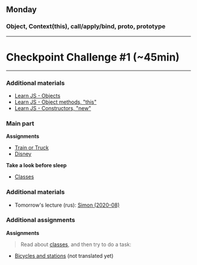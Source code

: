## Monday

### Object, Context(this), call/apply/bind, __proto__, prototype

----
# Checkpoint Challenge #1 (~45min)

----

### Additional materials

- [Learn JS - Objects](https://javascript.info/object)
- [Learn JS - Object methods, "this"](https://javascript.info/object-methods)
- [Learn JS - Constructors, "new"](https://javascript.info/constructor-new)

### Main part

**Assignments**
- [Train or Truck](https://github.com/Elbrus-Bootcamp/core-proto-vehicle/tree/master-eng)
- [Disney](https://github.com/Elbrus-Bootcamp/core-proto-disney/tree/master-eng)

**Take a look before sleep**
- [Classes][Class]

### Additional materials
- Tomorrow's lecture (rus): [Simon (2020-08)](https://www.youtube.com/watch?v=6DO-tJtUjS8&list=PL8NGcSL3ZP-_tTReN_spNfCi-6D4Ox-0o&index=13)

### Additional assignments

**Assignments**

> Read about [classes][Class], and then try to do a task:
- [Bicycles and stations](../../../../oojs-bikes-and-stations-challenge) (not translated yet)


[Class]: https://developer.mozilla.org/en-US/docs/Web/JavaScript/Reference/Statements/class
